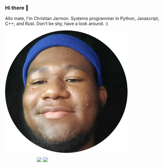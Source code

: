 ### Hi there 👋

<!--
**kyeou/kyeou** is a ✨ _special_ ✨ repository because its `README.md` (this file) appears on your GitHub profile.

Here are some ideas to get you started:

- 🔭 I’m currently working on ...
- 🌱 I’m currently learning ...
- 👯 I’m looking to collaborate on ...
- 🤔 I’m looking for help with ...
- 💬 Ask me about ...
- 📫 How to reach me: ...
- 😄 Pronouns: ...
- ⚡ Fun fact: ...
-->




Allo mate, I'm Christian Jarmon. Systems programmer in Python, Javascript, C++, and Rust. Don't be shy, have a look around. :)

<img align="left" src="me.png" style = "width: 400px; margin: 0px auto;" >

<br>

<p style = "width: 400px; float: right;" >
   <img src = "https://github-readme-stats.vercel.app/api/top-langs/?username=kyeou&layout=compact&theme=dark&langs_count=10&hide=llvm&exclude_repo=C-Projects,Java-Projects" width = 400>
   <img src = "https://github-readme-streak-stats.herokuapp.com?user=kyeou&theme=dark" width = 400>
</p>
